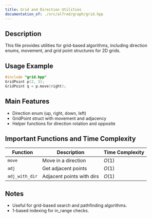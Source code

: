```yaml
---
title: Grid and Direction Utilities
documentation_of: ./src/alfred/graph/grid.hpp
---
```


## Description

This file provides utilities for grid-based algorithms, including direction enums, movement, and grid point structures for 2D grids.

## Usage Example

```cpp
#include "grid.hpp"
GridPoint p(2, 3);
GridPoint q = p.move(right);
```

## Main Features
- Direction enum (up, right, down, left)
- GridPoint struct with movement and adjacency
- Helper functions for direction rotation and opposite

## Important Functions and Time Complexity

| Function       | Description               | Time Complexity |
| -------------- | ------------------------- | --------------- |
| `move`         | Move in a direction       | $O(1)$          |
| `adj`          | Get adjacent points       | $O(1)$          |
| `adj_with_dir` | Adjacent points with dirs | $O(1)$          |

## Notes
- Useful for grid-based search and pathfinding algorithms.
- 1-based indexing for in_range checks.
